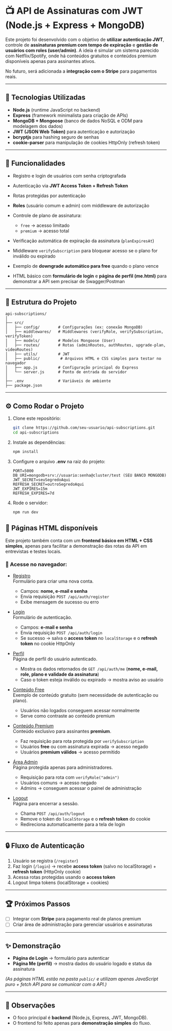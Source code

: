 
# 📺 API de Assinaturas com JWT (Node.js + Express + MongoDB)

Este projeto foi desenvolvido com o objetivo de **utilizar autenticação JWT**, controle de **assinaturas premium com tempo de expiração** e **gestão de usuários com roles (user/admin)**.
A ideia é simular um sistema parecido com Netflix/Spotify, onde há conteúdos gratuitos e conteúdos premium disponíveis apenas para assinantes ativos.

No futuro, será adicionada a **integração com o Stripe** para pagamentos reais.

---

## 🚀 Tecnologias Utilizadas

* **Node.js** (runtime JavaScript no backend)
* **Express** (framework minimalista para criação de APIs)
* **MongoDB + Mongoose** (banco de dados NoSQL e ODM para modelagem dos dados)
* **JWT (JSON Web Token)** para autenticação e autorização
* **bcryptjs** para hashing seguro de senhas
* **cookie-parser** para manipulação de cookies HttpOnly (refresh token)

---

## 🔑 Funcionalidades

* Registro e login de usuários com senha criptografada
* Autenticação via **JWT Access Token + Refresh Token**
* Rotas protegidas por autenticação
* **Roles** (usuário comum e admin) com middleware de autorização
* Controle de plano de assinatura:

  * `free` → acesso limitado
  * `premium` → acesso total
* Verificação automática de expiração da assinatura (`planExpiresAt`)
* Middleware `verifySubscription` para bloquear acesso se o plano for inválido ou expirado
* Exemplo de **downgrade automático para free** quando o plano vence
* HTML básico com **formulário de login** e **página de perfil (me.html)** para demonstrar a API sem precisar de Swagger/Postman

---

## 📂 Estrutura do Projeto

```
api-subscriptions/
│
├── src/
│   ├── config/        # Configurações (ex: conexão MongoDB)
│   ├── middlewares/   # Middlewares (verifyRole, verifySubscription, verifyToken)
│   ├── models/        # Modelos Mongoose (User)
│   ├── routes/        # Rotas (adminRoutes, authRoutes, upgrade-plan, videoRoutes)
│   ├── utils/         # JWT
│   ├── public/         # Arquivos HTML e CSS simples para testar no navegador
│   ├── app.js         # Configuração principal do Express
│   └── server.js      # Ponto de entrada do servidor
│
├── .env               # Variáveis de ambiente
├── package.json       
```

---

## ⚙️ Como Rodar o Projeto

1. Clone este repositório:

   ```bash
   git clone https://github.com/seu-usuario/api-subscriptions.git
   cd api-subscriptions
   ```

2. Instale as dependências:

   ```bash
   npm install
   ```

3. Configure o arquivo **.env** na raiz do projeto:

   ```env
   PORT=5000
   DB_URI=mongodb+srv://usuario:senha@cluster/test (SEU BANCO MONGODB)
   JWT_SECRET=seuSegredoAqui
   REFRESH_SECRET=outroSegredoAqui
   JWT_EXPIRES=15m
   REFRESH_EXPIRES=7d
   ```

4. Rode o servidor:

   ```bash
   npm run dev
   ```

## 📄 Páginas HTML disponíveis

Este projeto também conta com um **frontend básico em HTML + CSS simples**, apenas para facilitar a demonstração das rotas da API em entrevistas e testes locais.

### 🔗 Acesse no navegador:

- [Registro](http://localhost:5000/register.html)  
  Formulário para criar uma nova conta.  
  - Campos: **nome, e-mail e senha**  
  - Envia requisição `POST /api/auth/register`  
  - Exibe mensagem de sucesso ou erro  

- [Login](http://localhost:5000/login.html)  
  Formulário de autenticação.  
  - Campos: **e-mail e senha**  
  - Envia requisição `POST /api/auth/login`  
  - Se sucesso → salva o **access token** no `localStorage` e o **refresh token** no cookie HttpOnly  

- [Perfil](http://localhost:5000/me.html)  
  Página de perfil do usuário autenticado.  
  - Mostra os dados retornados de `GET /api/auth/me` (**nome, e-mail, role, plano e validade da assinatura**)  
  - Caso o token esteja inválido ou expirado → mostra aviso ao usuário  

- [Conteúdo Free](http://localhost:5000/free.html)  
  Exemplo de conteúdo gratuito (sem necessidade de autenticação ou plano).  
  - Usuários não logados conseguem acessar normalmente  
  - Serve como contraste ao conteúdo premium  

- [Conteúdo Premium](http://localhost:5000/premium.html)  
  Conteúdo exclusivo para assinantes **premium**.  
  - Faz requisição para rota protegida por `verifySubscription`  
  - Usuários **free** ou com assinatura expirada → acesso negado  
  - Usuários **premium válidos** → acesso permitido  

- [Área Admin](http://localhost:5000/admin.html)  
  Página protegida apenas para administradores.  
  - Requisição para rota com `verifyRole("admin")`  
  - Usuários comuns → acesso negado  
  - Admins → conseguem acessar o painel de administração  

- [Logout](http://localhost:5000/logout.html)  
  Página para encerrar a sessão.  
  - Chama `POST /api/auth/logout`  
  - Remove o token do `localStorage` e o **refresh token** do cookie  
  - Redireciona automaticamente para a tela de login  


---

## 🔒 Fluxo de Autenticação

1. Usuário se registra (`/register`)
2. Faz login (`/login`) → recebe **access token** (salvo no localStorage) + **refresh token** (HttpOnly cookie)
3. Acessa rotas protegidas usando o **access token**
4. Logout limpa tokens (localStorage + cookies)

---

## 🏆 Próximos Passos

* [ ] Integrar com **Stripe** para pagamento real de planos premium
* [ ] Criar área de administração para gerenciar usuários e assinaturas

---

## ✨ Demonstração

* **Página de Login** → formulário para autenticar
* **Página Me (perfil)** → mostra dados do usuário logado e status da assinatura

*(As páginas HTML estão na pasta `public/` e utilizam apenas JavaScript puro + fetch API para se comunicar com a API.)*

---

## 📌 Observações

* O foco principal é **backend** (Node.js, Express, JWT, MongoDB).
* O frontend foi feito apenas para **demonstração simples** do fluxo.
